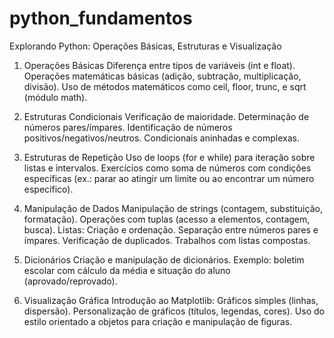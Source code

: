 # python_fundamentos
Explorando Python: Operações Básicas, Estruturas e Visualização

1. Operações Básicas
Diferença entre tipos de variáveis (int e float).
Operações matemáticas básicas (adição, subtração, multiplicação, divisão).
Uso de métodos matemáticos como ceil, floor, trunc, e sqrt (módulo math).

2. Estruturas Condicionais
Verificação de maioridade.
Determinação de números pares/ímpares.
Identificação de números positivos/negativos/neutros.
Condicionais aninhadas e complexas.

3. Estruturas de Repetição
Uso de loops (for e while) para iteração sobre listas e intervalos.
Exercícios como soma de números com condições específicas (ex.: parar ao atingir um limite ou ao encontrar um número específico).

4. Manipulação de Dados
Manipulação de strings (contagem, substituição, formatação).
Operações com tuplas (acesso a elementos, contagem, busca).
Listas:
Criação e ordenação.
Separação entre números pares e ímpares.
Verificação de duplicados.
Trabalhos com listas compostas.

5. Dicionários
Criação e manipulação de dicionários.
Exemplo: boletim escolar com cálculo da média e situação do aluno (aprovado/reprovado).

6. Visualização Gráfica
Introdução ao Matplotlib:
Gráficos simples (linhas, dispersão).
Personalização de gráficos (títulos, legendas, cores).
Uso do estilo orientado a objetos para criação e manipulação de figuras.
